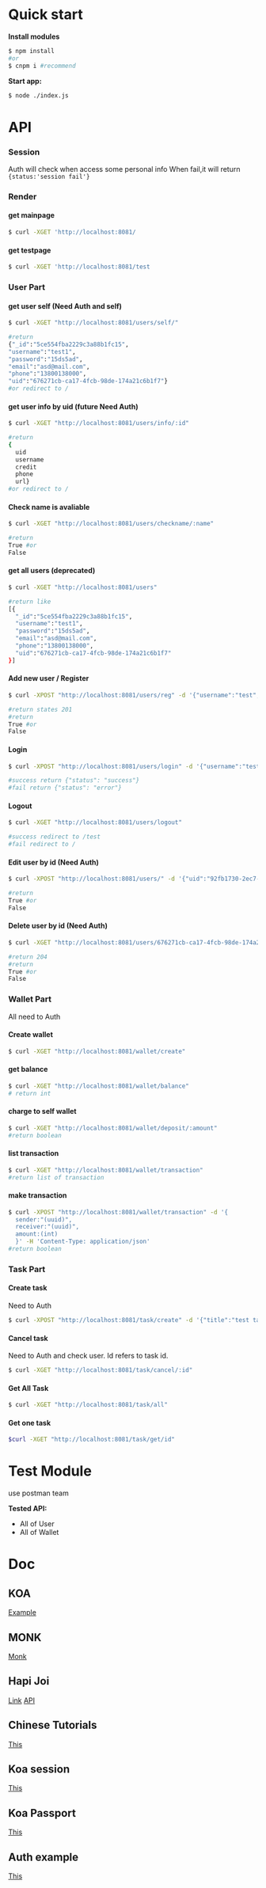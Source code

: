
Quick start
===========

**Install modules**
```sh
$ npm install
#or
$ cnpm i #recommend
```

**Start app:**
```sh
$ node ./index.js
```

API
=======
### Session
Auth will check when access some personal info
When fail,it will return ```{status:'session fail'}```

### Render
#### get mainpage
```sh
$ curl -XGET 'http://localhost:8081/
```

#### get testpage
```sh
$ curl -XGET 'http://localhost:8081/test
```

### User Part

#### get user self (Need Auth and self)
```sh
$ curl -XGET "http://localhost:8081/users/self/"

#return
{"_id":"5ce554fba2229c3a88b1fc15",
"username":"test1",
"password":"15ds5ad",
"email":"asd@mail.com",
"phone":"13800138000",
"uid":"676271cb-ca17-4fcb-98de-174a21c6b1f7"}
#or redirect to /
```
#### get user info by uid (future Need Auth)
```sh
$ curl -XGET "http://localhost:8081/users/info/:id"

#return
{
  uid
  username
  credit
  phone
  url}
#or redirect to /
```

#### Check name is avaliable
```sh
$ curl -XGET "http://localhost:8081/users/checkname/:name"

#return
True #or
False
```


#### get all users (deprecated)
```sh
$ curl -XGET "http://localhost:8081/users"

#return like
[{
  "_id":"5ce554fba2229c3a88b1fc15",
  "username":"test1",
  "password":"15ds5ad",
  "email":"asd@mail.com",
  "phone":"13800138000",
  "uid":"676271cb-ca17-4fcb-98de-174a21c6b1f7"
}]
```

#### Add new user / Register
```sh
$ curl -XPOST "http://localhost:8081/users/reg" -d '{"username":"test","password":"123","phone":"13800138000","email":"example@mail.com"}' -H 'Content-Type: application/json'

#return states 201
#return
True #or
False
```

#### Login
```sh
$ curl -XPOST "http://localhost:8081/users/login" -d '{"username":"test","password":"123"}' -H 'Content-Type: application/json' -c cookies.txt

#success return {"status": "success"}
#fail return {"status": "error"}
```

#### Logout
```sh
$ curl -XGET "http://localhost:8081/users/logout"

#success redirect to /test
#fail redirect to /
```

#### Edit user by id (Need Auth)
```sh
$ curl -XPOST "http://localhost:8081/users/" -d '{"uid":"92fb1730-2ec7-4db9-8fcb-7b35d0bd0fe3","password":"123123"}' -H 'Content-Type: application/json'

#return
True #or
False
```

#### Delete user by id  (Need Auth)
```sh
$ curl -XGET "http://localhost:8081/users/676271cb-ca17-4fcb-98de-174a21c6b1f7"

#return 204
#return
True #or
False
```

### Wallet Part
All need to Auth
#### Create wallet
```sh
$ curl -XGET "http://localhost:8081/wallet/create"
```

#### get balance 
```sh
$ curl -XGET "http://localhost:8081/wallet/balance"
# return int
```

#### charge to self wallet
```sh
$ curl -XGET "http://localhost:8081/wallet/deposit/:amount"
#return boolean
```

#### list transaction
```sh
$ curl -XGET "http://localhost:8081/wallet/transaction"
#return list of transaction
```

#### make transaction
```sh
$ curl -XPOST "http://localhost:8081/wallet/transaction" -d '{
  sender:"(uuid)",
  receiver:"(uuid)",
  amount:(int)
  }' -H 'Content-Type: application/json'
#return boolean
```

### Task Part

#### Create task
Need to Auth
```sh
$ curl -XPOST "http://localhost:8081/task/create" -d '{"title":"test task","type":"Questionaire","salary":"20","description":"task for test","beginTime":"8-20-2019","expireTime":"8-22-2019","participantNum":"1","tags":"Testing"}' -H 'Content-Type: application/json'
```

#### Cancel task
Need to Auth and check user.
Id refers to task id.
```sh
$ curl -XGET "http://localhost:8081/task/cancel/:id"
```

#### Get All Task

```sh
$ curl -XGET "http://localhost:8081/task/all"
```

#### Get one task
```sh
$curl -XGET "http://localhost:8081/task/get/id"
```

Test Module
=====
use postman team


**Tested API:**

- All of User
- All of Wallet


Doc
===
## KOA
[Example](https://github.com/koajs/examples)

## MONK
[Monk](https://automattic.github.io/monk/docs/GETTING_STARTED.html)

## Hapi Joi
[Link](https://github.com/hapijs/joi)
[API](https://github.com/hapijs/joi/blob/v15.0.3/API.md)

## Chinese Tutorials
[This](https://chenshenhai.github.io/koa2-note/)

## Koa session
[This](https://github.com/koajs/session)

## Koa Passport
[This](https://github.com/rkusa/koa-passport)

## Auth example
[This](https://mherman.org/blog/user-authentication-with-passport-and-koa/)


